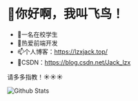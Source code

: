 # 👋你好啊，我叫飞鸟！

- 🙋一名在校学生
- 📂热爱前端开发
- 📫个人博客：https://lzxjack.top/
- 📝CSDN：https://blog.csdn.net/Jack_lzx

请多多指教！☀️☀️☀️

![Github Stats](https://github-readme-stats.vercel.app/api?username=lzxjack&show_icons=true)
